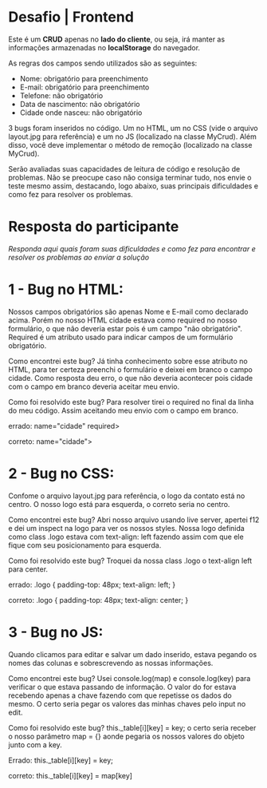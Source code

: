 # Desafio | Frontend

Este é um **CRUD** apenas no **lado do cliente**, ou seja, irá manter as informações armazenadas no **localStorage** do navegador.

As regras dos campos sendo utilizados são as seguintes:
* Nome: obrigatório para preenchimento
* E-mail: obrigatório para preenchimento
* Telefone: não obrigatório
* Data de nascimento: não obrigatório
* Cidade onde nasceu: não obrigatório

3 bugs foram inseridos no código. Um no HTML, um no CSS (vide o arquivo layout.jpg para referência) e um no JS (localizado na classe MyCrud).
Além disso, você deve implementar o método de remoção (localizado na classe MyCrud).

Serão avaliadas suas capacidades de leitura de código e resolução de problemas. Não se preocupe caso não consiga terminar tudo, nos envie o teste mesmo assim, destacando, logo abaixo, suas principais dificuldades e como fez para resolver os problemas.

# Resposta do participante
_Responda aqui quais foram suas dificuldades e como fez para encontrar e resolver os problemas ao enviar a solução_

# 1 - Bug no HTML:

Nossos campos obrigatórios são apenas Nome e E-mail como declarado acima.
Porém no nosso HTML cidade estava como required no nosso formulário, o que não deveria estar pois é um campo "não obrigatório".
Required é um atributo usado para indicar campos de um formulário obrigatório.

Como encontrei este bug?
Já tinha conhecimento sobre esse atributo no HTML, para ter certeza preenchi o formulário e deixei em branco o campo cidade.
Como resposta deu erro, o que não deveria acontecer pois cidade com o campo em branco deveria aceitar meu envio.

Como foi resolvido este bug?
Para resolver tirei o required no final da linha do meu código.
Assim aceitando meu envio com o campo em branco.

errado: 
name="cidade" required>

correto:
name="cidade">

# 2 - Bug no CSS:

Confome o arquivo layout.jpg para referência, o logo da contato está no centro.
O nosso logo está para esquerda, o correto seria no centro.

Como encontrei este bug?
Abri nosso arquivo usando live server, apertei f12 e dei um inspect na logo para ver os nossos styles.
Nossa logo definida como class .logo estava com text-align: left fazendo assim com que ele fique com seu posicionamento para esquerda.

Como foi resolvido este bug?
Troquei da nossa class .logo o text-align left para center.

errado:
.logo {
    padding-top: 48px;
    text-align: left;
}

correto:
.logo {
    padding-top: 48px;
    text-align: center;
}

# 3 - Bug no JS:

Quando clicamos para editar e salvar um dado inserido, estava pegando os nomes das colunas e sobrescrevendo as nossas informações.

Como encontrei este bug?
Usei console.log(map) e console.log(key) para verificar o que estava passando de informação.
O valor do for estava recebendo apenas a chave fazendo com que repetisse os dados do mesmo.
O certo seria pegar os valores das minhas chaves pelo input no edit.

Como foi resolvido este bug?
 this._table[i][key] = key; o certo seria receber o nosso parâmetro map = {} aonde pegaria os nossos valores do objeto
 junto com a key.

 Errado:
 this._table[i][key] = key;

 correto:
 this._table[i][key] = map[key]  
